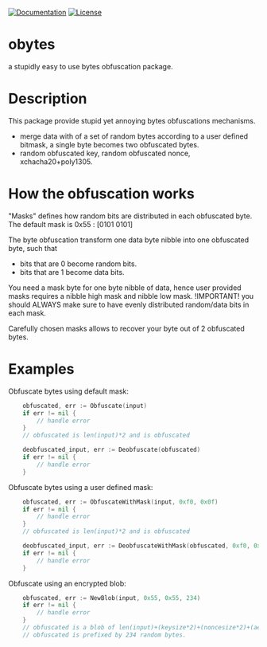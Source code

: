 [![Documentation](https://godoc.org/github.com/ermites-io/obytes?status.svg)](http://godoc.org/github.com/ermites-io/obytes)
[![License](https://img.shields.io/badge/License-BSD%203--Clause-blue.svg)](https://opensource.org/licenses/BSD-3-Clause)

obytes
======

a stupidly easy to use bytes obfuscation package.


Description
===========

This package provide stupid yet annoying bytes obfuscations mechanisms.
* merge data with of a set of random bytes according to a user defined bitmask, a single byte becomes two obfuscated bytes.
* random obfuscated key, random obfuscated nonce, xchacha20+poly1305.


How the obfuscation works
=========================

"Masks" defines how random bits are distributed in each obfuscated byte.
The default mask is 0x55 : [0101 0101]

The byte obfuscation transform one data byte nibble into one obfuscated byte, such that
* bits that are 0 become random bits.
* bits that are 1 become data bits.

You need a mask byte for one byte nibble of data, hence user provided masks requires a nibble high mask and nibble low mask.
!IMPORTANT! you should ALWAYS make sure to have evenly distributed random/data bits in each mask.

Carefully chosen masks allows to recover your byte out of 2 obfuscated bytes.


Examples
========

Obfuscate bytes using default mask:   
```go
	obfuscated, err := Obfuscate(input)
	if err != nil {
		// handle error
	}
	// obfuscated is len(input)*2 and is obfuscated

	deobfuscated_input, err := Deobfuscate(obfuscated)
	if err != nil {
		// handle error
	}

```


Obfuscate bytes using a user defined mask:
```go
	obfuscated, err := ObfuscateWithMask(input, 0xf0, 0x0f)
	if err != nil {
		// handle error
	}
	// obfuscated is len(input)*2 and is obfuscated

	deobfuscated_input, err := DeobfuscateWithMask(obfuscated, 0xf0, 0x0f)
	if err != nil {
		// handle error
	}
```


Obfuscate using an encrypted blob:
```go
	obfuscated, err := NewBlob(input, 0x55, 0x55, 234)
	if err != nil {
		// handle error
	}
	// obfuscated is a blob of len(input)+(keysize*2)+(noncesize*2)+(aead overhead)+234
	// obfuscated is prefixed by 234 random bytes.
```
